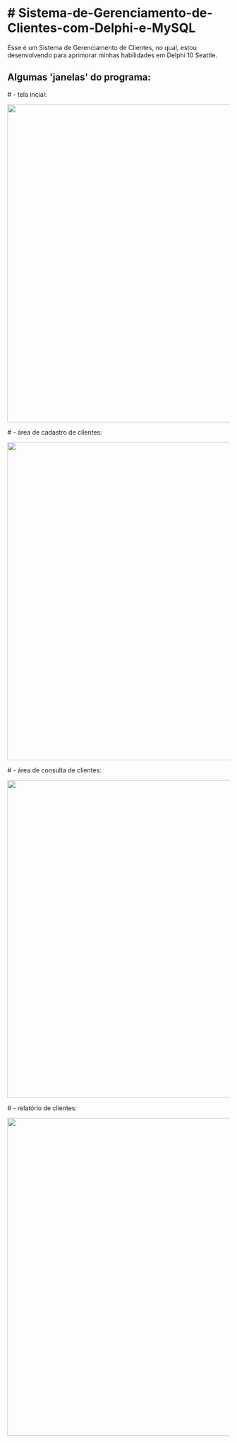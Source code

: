<h1># Sistema-de-Gerenciamento-de-Clientes-com-Delphi-e-MySQL</h1>

<p>Esse é um Sistema de Gerenciamento de Clientes, no qual, estou desenvolvendo para aprimorar minhas habilidades em Delphi 10 Seattle.</p>
<h2>Algumas 'janelas' do programa:</h2>

<p># - tela incial:</p>
<img style="width: 720px;" src="https://raw.githubusercontent.com/jamesschulzm/Sistema-de-Gerenciamento-de-Clientes-com-Delphi-e-MySQL/master/images_exemple/img_exemple1.png">

<p># - área de cadastro de clientes:</p>
<img style="width: 720px;" src="https://raw.githubusercontent.com/jamesschulzm/Sistema-de-Gerenciamento-de-Clientes-com-Delphi-e-MySQL/master/images_exemple/img_exemple2.png">

<p># - área de consulta de clientes:</p>
<img style="width: 720px;" src="https://raw.githubusercontent.com/jamesschulzm/Sistema-de-Gerenciamento-de-Clientes-com-Delphi-e-MySQL/master/images_exemple/img_exemple3.png">

<p># - relatório de clientes:</p>
<img style="width: 720px;" src="https://raw.githubusercontent.com/jamesschulzm/Sistema-de-Gerenciamento-de-Clientes-com-Delphi-e-MySQL/master/images_exemple/img_exemple4.png">
